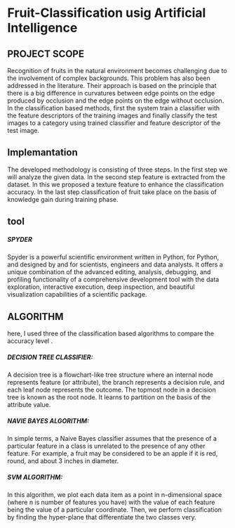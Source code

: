 # Fruit-Classification usig Artificial Intelligence

## PROJECT SCOPE

Recognition of fruits in the natural environment becomes challenging due to the involvement of
complex backgrounds. This problem has also been addressed in the literature. Their approach is
based on the principle that there is a big difference in curvatures between edge points on the edge
produced by occlusion and the edge points on the edge without occlusion. In the classification
based methods, first the system train a classifier with the feature descriptors of the training images and
finally classify the test images to a category using trained classifier and feature descriptor of the test
image.

## Implemantation
The developed methodology is consisting of three steps. In the first step we will analyze the
given data. In the second step feature is extracted from the dataset. In this we proposed a texture
feature to enhance the classification accuracy. In the last step classification of fruit take place on
the basis of knowledge gain during training phase.

## tool
##### SPYDER
Spyder is a powerful scientific environment written in Python, for Python, and designed by and
for scientists, engineers and data analysts. It offers a unique combination of the advanced editing,
analysis, debugging, and profiling functionality of a comprehensive development tool with the
data exploration, interactive execution, deep inspection, and beautiful visualization capabilities
of a scientific package.

## ALGORITHM
here, I used three of the classification based algorithms to compare the accuracy level .

##### DECISION TREE CLASSIFIER:
A decision tree is a flowchart-like tree structure where an internal node represents feature (or
attribute), the branch represents a decision rule, and each leaf node represents the outcome. The
topmost node in a decision tree is known as the root node. It learns to partition on the basis of the
attribute value.
##### NAVIE BAYES ALGORITHM:
In simple terms, a Naive Bayes classifier assumes that the presence of a particular feature in a
class is unrelated to the presence of any other feature. For example, a fruit may be considered to
be an apple if it is red, round, and about 3 inches in diameter.
##### SVM ALGORITHM:
In this algorithm, we plot each data item as a point in n-dimensional space (where n is number of
features you have) with the value of each feature being the value of a particular coordinate. Then,
we perform classification by finding the hyper-plane that differentiate the two classes very.

